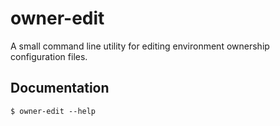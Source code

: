 # owner-edit

A small command line utility for editing environment ownership configuration files.

## Documentation

```shell
$ owner-edit --help
```
